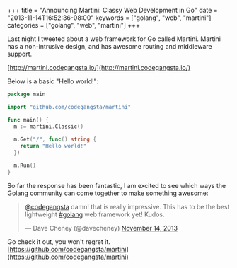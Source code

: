 +++
title = "Announcing Martini: Classy Web Development in Go"
date = "2013-11-14T16:52:36-08:00"
keywords = ["golang", "web", "martini"]
categories = ["golang", "web", "martini"]
+++

Last night I tweeted about a web framework for Go called Martini.
Martini has a non-intrusive design, and has awesome routing and middleware support.

[http://martini.codegangsta.io/](http://martini.codegangsta.io/)

Below is a basic "Hello world!":

``` go
package main

import "github.com/codegangsta/martini"

func main() {
  m := martini.Classic()
  
  m.Get("/", func() string {
    return "Hello world!"
  })

  m.Run()
}
```

So far the response has been fantastic, I am excited to see which ways the Golang community can come together to make something awesome:

<blockquote class="twitter-tweet"><p><a href="https://twitter.com/codegangsta">@codegangsta</a> damn! that is really impressive. This has to be the best lightweight <a href="https://twitter.com/search?q=%23golang&amp;src=hash">#golang</a> web framework yet! Kudos.</p>&mdash; Dave Cheney (@davecheney) <a href="https://twitter.com/davecheney/statuses/400941765076611072">November 14, 2013</a></blockquote>
<script async src="//platform.twitter.com/widgets.js" charset="utf-8"></script>

Go check it out, you won't regret it. [https://github.com/codegangsta/martini](https://github.com/codegangsta/martini)

